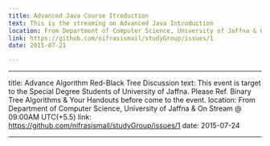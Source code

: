 ```yaml
---
title: Advanced Java Course Itroduction
text: This is the streaming on Advanced Java Introduction
location: From Department of Computer Science, University of Jaffna & On Stream @ 5:30PM UTC(+5.5)
link: https://github.com/nifrasismail/studyGroup/issues/1
date: 2015-07-21

---
```

---
title: Advance Algorithm Red-Black Tree Discussion
text: This event is target to the Special Degree Students of University of Jaffna. Please Ref. Binary Tree Algorithms & Your Handouts before come to the event.
location: From Department of Computer Science, University of Jaffna & On Stream @ 09:00AM UTC(+5.5)
link: https://github.com/nifrasismail/studyGroup/issues/1
date: 2015-07-24

---

